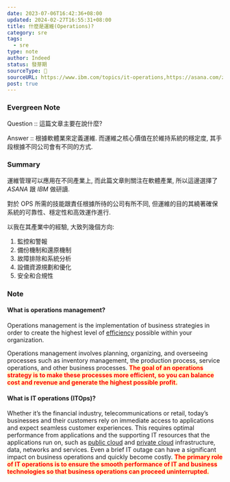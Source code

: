 ```yaml
---
date: 2023-07-06T16:42:36+08:00
updated: 2024-02-27T16:55:31+08:00
title: 什麼是運維(Operations)?
category: sre
tags:
  - sre
type: note
author: Indeed
status: 發芽期
sourceType: 📰️
sourceURL: https://www.ibm.com/topics/it-operations,https://asana.com/zh-tw/resources/operations-management
post: true
---
```


### Evergreen Note

Question :: 這篇文章主要在說什麼?

Answer :: 根據軟體業來定義運維. 而運維之核心價值在於維持系統的穩定度, 其手段根據不同公司會有不同的方式.

<!--more-->

### Summary

運維管理可以應用在不同產業上, 而此篇文章則關注在軟體產業, 所以這邊選擇了 *ASANA* 跟 *IBM* 做研讀.

對於 OPS 所需的技能跟責任根據所待的公司有所不同, 但運維的目的其繞著確保系統的可靠性、穩定性和高效運作進行.

以我在其產業中的經驗, 大致列幾個方向:

1. 監控和警報
2. 備份機制和還原機制
3. 故障排除和系統分析
4. 設備資源規劃和優化
5. 安全和合規性

### Note

#### What is operations management?

Operations management is the implementation of business strategies in order to create the highest level of [efficiency](https://asana.com/zh-tw/resources/efficiency-vs-effectiveness-whats-the-difference) possible within your organization.

Operations management involves planning, organizing, and overseeing processes such as inventory management, the production process, service operations, and other business processes. **<span style="background-color: #ffffcc; color: red">The goal of an operations strategy is to make these processes more efficient, so you can balance cost and revenue and generate the highest possible profit.</span>**

#### What is IT operations (ITOps)?

Whether it’s the financial industry, telecommunications or retail, today’s businesses and their customers rely on immediate access to applications and expect seamless customer experiences. This requires optimal performance from applications and the supporting IT resources that the applications run on, such as [public cloud](https://www.ibm.com/topics/public-cloud) and [private cloud](https://www.ibm.com/topics/private-cloud) infrastructure, data, networks and services. Even a brief IT outage can have a significant impact on business operations and quickly become costly. **<span style="background-color: #ffffcc; color: red">The primary role of IT operations is to ensure the smooth performance of IT and business technologies so that business operations can proceed uninterrupted.</span>**